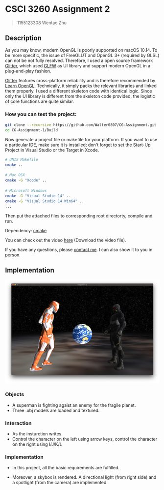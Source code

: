 # CSCI 3260 Assignment 2

> 1155123308 Wentao Zhu

## Description

As you may know, modern OpenGL is poorly supported on macOS 10.14. To be more specific, the issue of FreeGLUT and OpenGL 3+ (required by GLSL) can not be not fully resolved. Therefore, I used a open source framework [Glitter](https://github.com/Polytonic/Glitter), which used [GLFW](http://www.glfw.org/documentation.html) as UI library and support modern OpenGL in a plug-and-play fashion.



[Glitter](https://github.com/Polytonic/Glitter) features cross-platform reliability and is therefore recommended by [Learn OpenGL](https://learnopengl.com). Technically, it simply packs the relevant libraries and linked them properly. I used a different skeleton code with identical logic. Since only the UI library is different from the skeleton code provided, the logistic of core functions are quite similar.



### How you can test the project:

```bash
git clone --recursive https://github.com/Walter0807/CG-Assignment.git
cd CG-Assignment-1/Build
```

Now generate a project file or makefile for your platform. If you want to use a particular IDE, make sure it is installed; don't forget to set the Start-Up Project in Visual Studio or the Target in Xcode.

```bash
# UNIX Makefile
cmake ..

# Mac OSX
cmake -G "Xcode" ..

# Microsoft Windows
cmake -G "Visual Studio 14" ..
cmake -G "Visual Studio 14 Win64" ..
...
```

Then put the attached files to corresponding root directorty, compile and run.



Dependency: [cmake](http://www.cmake.org/download/)

You can check out the video [here](https://www.walterzhu.com/Resources/course_files/CGHW1Recording.mp4) (Download the video file).

If you have any questions, please [contact me](mailto:walterzhu@pku.edu.cn). I can also show it to you in person.

## Implementation

![SS](SS.jpg)

### Objects

- A superman is fighting agaist an enemy for the fragile planet.
- Three .obj models are loaded and textured.

### Interaction

- As the insturction writes.
- Control the character on the left using arrow keys, control the character on the right using I/J/K/L

 ### Implementation

- In this project, all the basic requirements are fulfilled. 

- Moreover, a skybox is rendered. A directional light (from right side) and a spotlight (from the camera) are implemented.



